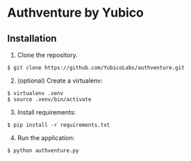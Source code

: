 # Authventure by Yubico

## Installation
1. Clone the repository.
```
$ git clone https://github.com/YubicoLabs/authventure.git
```
2. (optional) Create a virtualenv:
```
$ virtualenv .venv
$ source .venv/bin/activate
```
3. Install requirements:
```
$ pip install -r requirements.txt
```
4. Run the application:
```
$ python authventure.py
```
